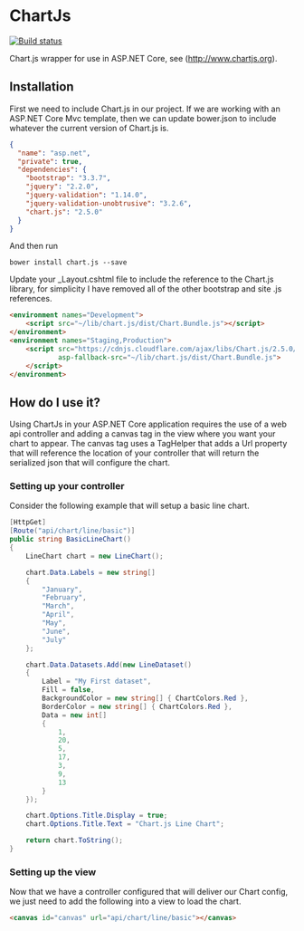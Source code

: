 # ChartJs
[![Build status](https://ci.appveyor.com/api/projects/status/v2bva9w2a84vpkoa/branch/master?svg=true)](https://ci.appveyor.com/project/jamiewest/chartjs/branch/master)

Chart.js wrapper for use in ASP.NET Core, see (http://www.chartjs.org).

## Installation

First we need to include Chart.js in our project. If we are working with an ASP.NET Core Mvc template, then we can update bower.json to include whatever the current version of Chart.js is.

```json
{
  "name": "asp.net",
  "private": true,
  "dependencies": {
    "bootstrap": "3.3.7",
    "jquery": "2.2.0",
    "jquery-validation": "1.14.0",
    "jquery-validation-unobtrusive": "3.2.6",
    "chart.js": "2.5.0"
  }
}
```
And then run
```
bower install chart.js --save
```

Update your _Layout.cshtml file to include the reference to the Chart.js library, for simplicity I have removed all of the other bootstrap and site .js references.

```html
<environment names="Development">
    <script src="~/lib/chart.js/dist/Chart.Bundle.js"></script>
</environment>
<environment names="Staging,Production">
    <script src="https://cdnjs.cloudflare.com/ajax/libs/Chart.js/2.5.0/Chart.bundle.min.js"
            asp-fallback-src="~/lib/chart.js/dist/Chart.Bundle.js">
    </script>
</environment>
```

## How do I use it?
Using ChartJs in your ASP.NET Core application requires the use of a web api controller and adding a canvas tag in the view where you want your chart to appear. The canvas tag uses a TagHelper that adds a Url property that will reference the location of your controller that will return the serialized json that will configure the chart.  

### Setting up your controller
Consider the following example that will setup a basic line chart.

```csharp
[HttpGet]
[Route("api/chart/line/basic")]
public string BasicLineChart()
{
    LineChart chart = new LineChart();

    chart.Data.Labels = new string[] 
    { 
        "January", 
        "February", 
        "March", 
        "April", 
        "May", 
        "June", 
        "July" 
    };

    chart.Data.Datasets.Add(new LineDataset()
    {
        Label = "My First dataset",
        Fill = false,
        BackgroundColor = new string[] { ChartColors.Red },
        BorderColor = new string[] { ChartColors.Red },
        Data = new int[] 
        {
            1,
            20, 
            5, 
            17,
            3,
            9,
            13
        }
    });

    chart.Options.Title.Display = true;
    chart.Options.Title.Text = "Chart.js Line Chart";

    return chart.ToString();
}
```

### Setting up the view
Now that we have a controller configured that will deliver our Chart config, we just need to add the following into a view to load the chart.

```html
<canvas id="canvas" url="api/chart/line/basic"></canvas>
```
